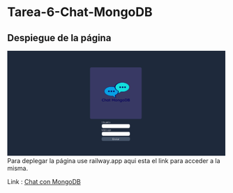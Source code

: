 # Tarea-6-Chat-MongoDB
## Despiegue de la página
<img src = "./docs/chat.png" width = "500px">
Para deplegar la página use railway.app aqui esta el link para acceder a la misma.

Link : [Chat con MongoDB](https://tarea-6-chat-mongodb-production.up.railway.app/ "Tarea-6")
